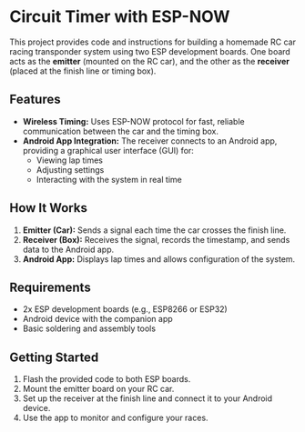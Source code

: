 # Circuit Timer with ESP-NOW

This project provides code and instructions for building a homemade RC car racing transponder system using two ESP development boards. One board acts as the **emitter** (mounted on the RC car), and the other as the **receiver** (placed at the finish line or timing box).

## Features

- **Wireless Timing:** Uses ESP-NOW protocol for fast, reliable communication between the car and the timing box.
- **Android App Integration:** The receiver connects to an Android app, providing a graphical user interface (GUI) for:
    - Viewing lap times
    - Adjusting settings
    - Interacting with the system in real time

## How It Works

1. **Emitter (Car):** Sends a signal each time the car crosses the finish line.
2. **Receiver (Box):** Receives the signal, records the timestamp, and sends data to the Android app.
3. **Android App:** Displays lap times and allows configuration of the system.

## Requirements

- 2x ESP development boards (e.g., ESP8266 or ESP32)
- Android device with the companion app
- Basic soldering and assembly tools

## Getting Started

1. Flash the provided code to both ESP boards.
2. Mount the emitter board on your RC car.
3. Set up the receiver at the finish line and connect it to your Android device.
4. Use the app to monitor and configure your races.